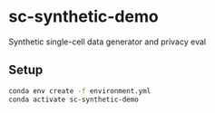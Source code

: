 # sc-synthetic-demo

Synthetic single-cell data generator and privacy eval

## Setup

```bash
conda env create -f environment.yml
conda activate sc-synthetic-demo


